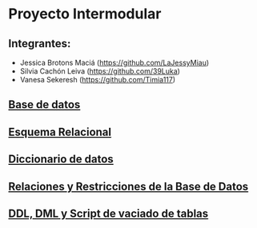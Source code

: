 # Proyecto Intermodular
## Integrantes:
* Jessica Brotons Maciá (https://github.com/LaJessyMiau)
* Silvia Cachón Leiva (https://github.com/39Luka)
* Vanesa Sekeresh (https://github.com/Timia117)


## [Base de datos](https://github.com/Proyecto1k2024Grupo1/Panaderia/blob/main/BD/Modelos/SistemaDeInform%C3%A1cion.md)












## [Esquema Relacional](https://github.com/user-attachments/assets/fc26f1f9-7ef3-478e-8a56-4db942970b73)

## [Diccionario de datos](https://github.com/Proyecto1k2024Grupo1/Panaderia/blob/main/DiccionarioDeDatos.md)

## [Relaciones y Restricciones de la Base de Datos](https://github.com/Proyecto1k2024Grupo1/Panaderia/blob/main/RelacionesYRestriciones.md)

## [DDL, DML y Script de vaciado de tablas](https://github.com/Proyecto1k2024Grupo1/Panaderia/blob/main/ddlDmlScript.md)
